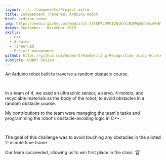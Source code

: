 ```yaml
---
layout: ../../components/Project.astro
title: Independent Traversal Arduino Robot
href: arduino-robot
img: https://media.giphy.com/media/v1.Y2lkPTc5MGI3NjExYzN3MWp5eDhmaWh6Y3Izamx6c2I1dzM4YTYyMGl1aXVodjQ5b3J4NSZlcD12MV9pbnRlcm5hbF9naWZfYnlfaWQmY3Q9Zw/HH6Cz8XACJpuzt9iUg/giphy-downsized-large.gif
dates: September - December 2019
skills:
  - C++
  - Arduino
  - TinkerCad
  - Project management
github: https://github.com/Adamo-O/Handwriting-Recognition-using-Accelerometers
subtitle: ROBOT DESIGN
---
```

An Arduino robot built to traverse a random obstacle
course.

<br />

In a team of 4, we used an ultrasonic sensor, a servo, 4
motors, and recyclable materials as the body of the robot,
to avoid obstacles in a random obstacle course.

My contributions to the team were managing the team's tasks
and programming the robot's obstacle-avoiding logic in
C++.

<br />

The goal of this challenge was to avoid touching any
obstacles in the alloted 2-minute time frame. 

Our team succeeded, allowing us to win first place in the class. 🏆
